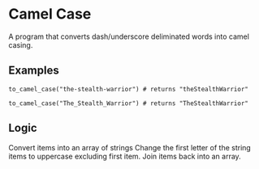 # Camel Case

A program that converts dash/underscore deliminated words into camel casing.

## Examples

```
to_camel_case("the-stealth-warrior") # returns "theStealthWarrior"

to_camel_case("The_Stealth_Warrior") # returns "TheStealthWarrior"

```

## Logic

Convert items into an array of strings
Change the first letter of the string items to uppercase excluding first item.
Join items back into an array.